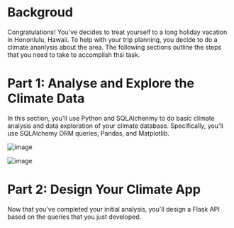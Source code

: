 <!-- Sqlalchemy-challenge -->
# Backgroud

Congratulations! You've decides to treat yourself to a long holiday vacation in Hononlulu, Hawaii. To help with your trip planning, you decide to do a climate ananlysis about the area. The following sections outline the steps that you need to take to accomplish thsi task.

# Part 1: Analyse and Explore the Climate Data

In this section, you'll use Python and SQLAlchenmy to do basic climate analysis and data exploration of your climate database. Specifically, you'll use SQLAlchemy ORM queries, Pandas, and Matplotlib. 

![image](https://user-images.githubusercontent.com/115611273/221390670-1f255caf-a1db-4b8e-a183-c129788a417e.png)


![image](https://user-images.githubusercontent.com/115611273/221390683-5b942b98-a5bc-46e7-854b-c5b18270ad00.png)


# Part 2: Design Your Climate App

Now that you've completed your initial analysis, you'll design a Flask API based on the queries that you just developed.
